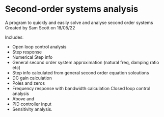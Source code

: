 # Second-order systems analysis
A program to quickly and easily solve and analyse second order systems
Created by Sam Scott on 18/05/22

Includes:
- Open loop control analysis
- Step response
- Numerical Step info
- General second order system approximation (natural freq, damping ratio etc)
- Step info calculated from general second order equation soloutions
- DC gain calculation
- Poles and zeros
- Frequency response with bandwidth calculation
Closed loop control analysis
- Above and
- PID controller input
- Sensitivity analysis.
